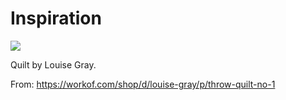 # Inspiration

![](https://db-feed.s3.amazonaws.com/legacy/No_1_front_jpg-1480687530486.jpeg)

Quilt by Louise Gray.

From: https://workof.com/shop/d/louise-gray/p/throw-quilt-no-1
